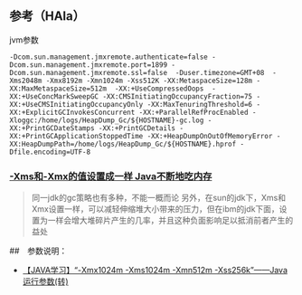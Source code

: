 ## 参考（HAla）
jvm参数
```
-Dcom.sun.management.jmxremote.authenticate=false -Dcom.sun.management.jmxremote.port=1899 -Dcom.sun.management.jmxremote.ssl=false  -Duser.timezone=GMT+08  -Xms2048m -Xmx8192m -Xmn1024m -Xss512K -XX:MetaspaceSize=128m -XX:MaxMetaspaceSize=512m  -XX:+UseCompressedOops  -XX:+UseConcMarkSweepGC -XX:CMSInitiatingOccupancyFraction=75 -XX:+UseCMSInitiatingOccupancyOnly -XX:MaxTenuringThreshold=6 -XX:+ExplicitGCInvokesConcurrent -XX:+ParallelRefProcEnabled -Xloggc:/home/logs/HeapDump_Gc/${HOSTNAME}-gc.log -XX:+PrintGCDateStamps -XX:+PrintGCDetails -XX:+PrintGCApplicationStoppedTime -XX:+HeapDumpOnOutOfMemoryError -XX:HeapDumpPath=/home/logs/HeapDump_Gc/${HOSTNAME}.hprof -Dfile.encoding=UTF-8

```
### [-Xms和-Xmx的值设置成一样 Java不断地吃内存](https://blog.csdn.net/Truong/article/details/71126868)

> 同一jdk的gc策略也有多种，不能一概而论
  另外，在sun的jdk下，Xms和Xmx设置一样，可以减轻伸缩堆大小带来的压力，但在ibm的jdk下面，设置为一样会增大堆碎片产生的几率，并且这种负面影响足以抵消前者产生的益处 

##　参数说明：
- [【JAVA学习】“-Xmx1024m -Xms1024m -Xmn512m -Xss256k”——Java运行参数(转)](https://blog.csdn.net/a503921892/article/details/39048889)